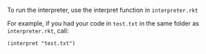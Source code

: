 To run the interpreter, use the interpret function in `interpreter.rkt`

For example, if you had your code in `test.txt` in the same folder as `interpreter.rkt`, call:

    (interpret "test.txt")